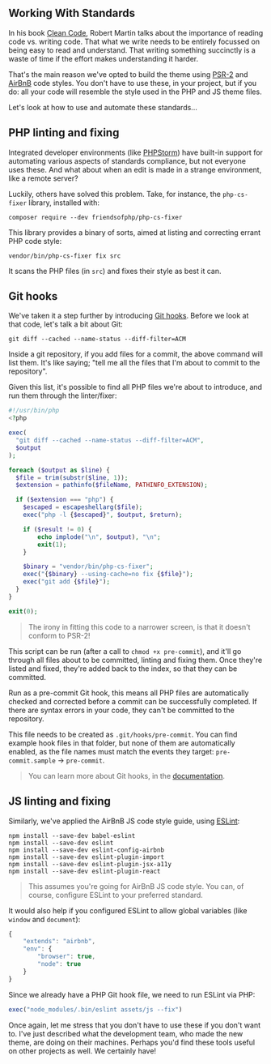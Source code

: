 ## Working With Standards

In his book [Clean Code](https://www.amazon.com/dp/0132350882), Robert Martin talks about the importance of reading code vs. writing code. That what we write needs to be entirely focussed on being easy to read and understand. That writing something succinctly is a waste of time if the effort makes understanding it harder.

That's the main reason we've opted to build the theme using [PSR-2](http://www.php-fig.org/psr/psr-2/) and [AirBnB](https://github.com/airbnb/javascript) code styles. You don't have to use these, in your project, but if you do: all your code will resemble the style used in the PHP and JS theme files.

Let's look at how to use and automate these standards...

## PHP linting and fixing

Integrated developer environments (like [PHPStorm](https://www.jetbrains.com/phpstorm/)) have built-in support for automating various aspects of standards compliance, but not everyone uses these. And what about when an edit is made in a strange environment, like a remote server?

Luckily, others have solved this problem. Take, for instance, the `php-cs-fixer` library, installed with:

```
composer require --dev friendsofphp/php-cs-fixer
```

This library provides a binary of sorts, aimed at listing and correcting errant PHP code style:

```
vendor/bin/php-cs-fixer fix src
```

It scans the PHP files (in `src`) and fixes their style as best it can.

## Git hooks

We've taken it a step further by introducing [Git hooks](https://git-scm.com/book/be/v2/Customizing-Git-Git-Hooks). Before we look at that code, let's talk a bit about Git:

```
git diff --cached --name-status --diff-filter=ACM
```

Inside a git repository, if you add files for a commit, the above command will list them. It's like saying; "tell me all the files that I'm about to commit to the repository".

Given this list, it's possible to find all PHP files we're about to introduce, and run them through the linter/fixer:

```php
#!/usr/bin/php
<?php

exec(
  "git diff --cached --name-status --diff-filter=ACM",
  $output
);

foreach ($output as $line) {
  $file = trim(substr($line, 1));
  $extension = pathinfo($fileName, PATHINFO_EXTENSION);

  if ($extension === "php") {
    $escaped = escapeshellarg($file);
    exec("php -l {$escaped}", $output, $return);

    if ($result != 0) {
        echo implode("\n", $output), "\n";
        exit(1);
    }

    $binary = "vendor/bin/php-cs-fixer";
    exec("{$binary} --using-cache=no fix {$file}");
    exec("git add {$file}");
  }
}

exit(0);
```

> The irony in fitting this code to a narrower screen, is that it doesn't conform to PSR-2!

This script can be run (after a call to `chmod +x pre-commit`), and it'll go through all files about to be committed, linting and fixing them. Once they're listed and fixed, they're added back to the index, so that they can be committed.

Run as a pre-commit Git hook, this means all PHP files are automatically checked and corrected before a commit can be successfully completed. If there are syntax errors in your code, they can't be committed to the repository.

This file needs to be created as `.git/hooks/pre-commit`. You can find example hook files in that folder, but none of them are automatically enabled, as the file names must match the events they target: `pre-commit.sample` → `pre-commit`.

> You can learn more about Git hooks, in the [documentation](https://git-scm.com/book/be/v2/Customizing-Git-Git-Hooks).

## JS linting and fixing

Similarly, we've applied the AirBnB JS code style guide, using [ESLint](https://github.com/eslint/eslint):

```
npm install --save-dev babel-eslint
npm install --save-dev eslint
npm install --save-dev eslint-config-airbnb
npm install --save-dev eslint-plugin-import
npm install --save-dev eslint-plugin-jsx-a11y
npm install --save-dev eslint-plugin-react
```

> This assumes you're going for AirBnB JS code style. You can, of course, configure ESLint to your preferred standard.

It would also help if you configured ESLint to allow global variables (like `window` and `document`):

```js
{
    "extends": "airbnb",
    "env": {
        "browser": true,
        "node": true
    }
}
```

Since we already have a PHP Git hook file, we need to run ESLint via PHP:

```php
exec("node_modules/.bin/eslint assets/js --fix")
```

Once again, let me stress that you don't have to use these if you don't want to. I've just described what the development team, who made the new theme, are doing on their machines. Perhaps you'd find these tools useful on other projects as well. We certainly have!

